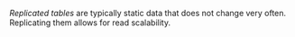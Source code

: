 
*Replicated tables* are typically static data that does not change very often. Replicating them allows for read scalability.